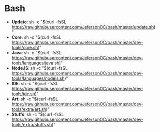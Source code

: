 # Bash

* **Update**: sh -c "$(curl -fsSL https://raw.githubusercontent.com/JefersonOC/bash/master/update.sh)"
* **Core**: sh -c "$(curl -fsSL https://raw.githubusercontent.com/JefersonOC/bash/master/dev-tools/core.sh)"
* **Java**: sh -c "$(curl -fsSL https://raw.githubusercontent.com/JefersonOC/bash/master/dev-tools/languages/java.sh)"
* **NodeJS**: sh -c "$(curl -fsSL https://raw.githubusercontent.com/JefersonOC/bash/master/dev-tools/languages/nodejs.sh)"
* **IDE**: sh -c "$(curl -fsSL https://raw.githubusercontent.com/JefersonOC/bash/master/dev-tools/ide.sh)"
* **Art**: sh -c "$(curl -fsSL https://raw.githubusercontent.com/JefersonOC/bash/master/dev-tools/extra/art.sh)"
* **Stuffs**: sh -c "$(curl -fsSL https://raw.githubusercontent.com/JefersonOC/bash/master/dev-tools/extra/stuffs.sh)"

